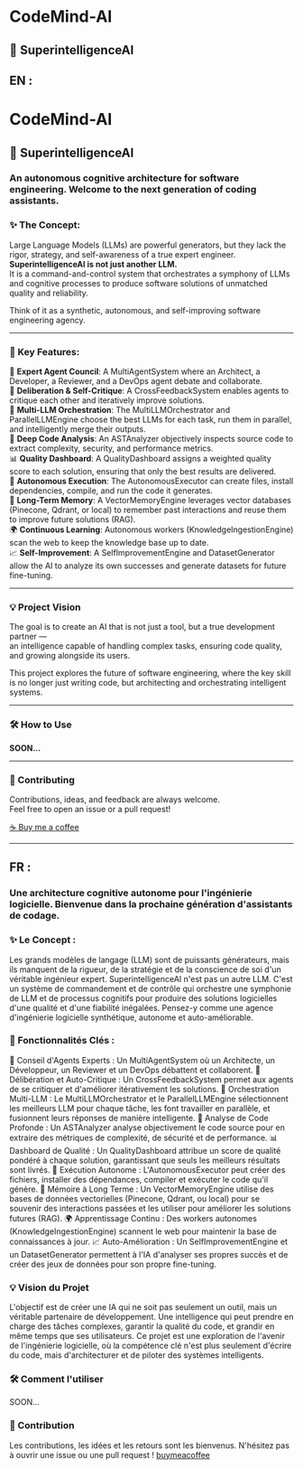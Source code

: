 # CodeMind-AI
## 🧠 SuperintelligenceAI

## EN :

# CodeMind-AI
## 🧠 SuperintelligenceAI
### An autonomous cognitive architecture for software engineering. Welcome to the next generation of coding assistants.

### ✨ The Concept:

Large Language Models (LLMs) are powerful generators, but they lack the rigor, strategy, and self-awareness of a true expert engineer.  
**SuperintelligenceAI is not just another LLM.**  
It is a command-and-control system that orchestrates a symphony of LLMs and cognitive processes to produce software solutions of unmatched quality and reliability.  

Think of it as a synthetic, autonomous, and self-improving software engineering agency.

---

### 🚀 Key Features:

🤖 **Expert Agent Council**: A MultiAgentSystem where an Architect, a Developer, a Reviewer, and a DevOps agent debate and collaborate.  
🤝 **Deliberation & Self-Critique**: A CrossFeedbackSystem enables agents to critique each other and iteratively improve solutions.  
🚀 **Multi-LLM Orchestration**: The MultiLLMOrchestrator and ParallelLLMEngine choose the best LLMs for each task, run them in parallel, and intelligently merge their outputs.  
🔬 **Deep Code Analysis**: An ASTAnalyzer objectively inspects source code to extract complexity, security, and performance metrics.  
📊 **Quality Dashboard**: A QualityDashboard assigns a weighted quality score to each solution, ensuring that only the best results are delivered.  
🦾 **Autonomous Execution**: The AutonomousExecutor can create files, install dependencies, compile, and run the code it generates.  
🧠 **Long-Term Memory**: A VectorMemoryEngine leverages vector databases (Pinecone, Qdrant, or local) to remember past interactions and reuse them to improve future solutions (RAG).  
🌍 **Continuous Learning**: Autonomous workers (KnowledgeIngestionEngine) scan the web to keep the knowledge base up to date.  
📈 **Self-Improvement**: A SelfImprovementEngine and DatasetGenerator allow the AI to analyze its own successes and generate datasets for future fine-tuning.  

---

### 💡 Project Vision
The goal is to create an AI that is not just a tool, but a true development partner —  
an intelligence capable of handling complex tasks, ensuring code quality, and growing alongside its users.  

This project explores the future of software engineering, where the key skill is no longer just writing code, but architecting and orchestrating intelligent systems.

---

### 🛠️ How to Use

**SOON...**

---

### 🤝 Contributing
Contributions, ideas, and feedback are always welcome.  
Feel free to open an issue or a pull request!  

[☕ Buy me a coffee](https://buymeacoffee.com/sticksonthebeach?new=1)

---------------------------------------------------------------------------------------------------------------------------------------------------------------------------------------------------

## FR :
### Une architecture cognitive autonome pour l'ingénierie logicielle. Bienvenue dans la prochaine génération d'assistants de codage.
### ✨ Le Concept :

Les grands modèles de langage (LLM) sont de puissants générateurs, mais ils manquent de la rigueur, de la stratégie et de la conscience de soi d'un véritable ingénieur expert. SuperintelligenceAI n'est pas un autre LLM. C'est un système de commandement et de contrôle qui orchestre une symphonie de LLM et de processus cognitifs pour produire des solutions logicielles d'une qualité et d'une fiabilité inégalées.
Pensez-y comme une agence d'ingénierie logicielle synthétique, autonome et auto-améliorable.

### 🚀 Fonctionnalités Clés :

🤖 Conseil d'Agents Experts : Un MultiAgentSystem où un Architecte, un Développeur, un Reviewer et un DevOps débattent et collaborent.
🤝 Délibération et Auto-Critique : Un CrossFeedbackSystem permet aux agents de se critiquer et d'améliorer itérativement les solutions.
🚀 Orchestration Multi-LLM : Le MultiLLMOrchestrator et le ParallelLLMEngine sélectionnent les meilleurs LLM pour chaque tâche, les font travailler en parallèle, et fusionnent leurs réponses de manière intelligente.
🔬 Analyse de Code Profonde : Un ASTAnalyzer analyse objectivement le code source pour en extraire des métriques de complexité, de sécurité et de performance.
📊 Dashboard de Qualité : Un QualityDashboard attribue un score de qualité pondéré à chaque solution, garantissant que seuls les meilleurs résultats sont livrés.
🦾 Exécution Autonome : L'AutonomousExecutor peut créer des fichiers, installer des dépendances, compiler et exécuter le code qu'il génère.
🧠 Mémoire à Long Terme : Un VectorMemoryEngine utilise des bases de données vectorielles (Pinecone, Qdrant, ou local) pour se souvenir des interactions passées et les utiliser pour améliorer les solutions futures (RAG).
🌍 Apprentissage Continu : Des workers autonomes (KnowledgeIngestionEngine) scannent le web pour maintenir la base de connaissances à jour.
📈 Auto-Amélioration : Un SelfImprovementEngine et un DatasetGenerator permettent à l'IA d'analyser ses propres succès et de créer des jeux de données pour son propre fine-tuning.

### 💡 Vision du Projet
L'objectif est de créer une IA qui ne soit pas seulement un outil, mais un véritable partenaire de développement. Une intelligence qui peut prendre en charge des tâches complexes, garantir la qualité du code, et grandir en même temps que ses utilisateurs.
Ce projet est une exploration de l'avenir de l'ingénierie logicielle, où la compétence clé n'est plus seulement d'écrire du code, mais d'architecturer et de piloter des systèmes intelligents.

### 🛠️ Comment l'utiliser

SOON...

### 🤝 Contribution
Les contributions, les idées et les retours sont les bienvenus. N'hésitez pas à ouvrir une issue ou une pull request !
[buymeacoffee](https://buymeacoffee.com/sticksonthebeach?new=1)

